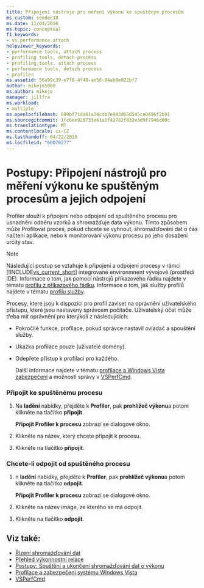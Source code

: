 ```yaml
---
title: Připojení nástroje pro měření výkonu ke spuštěným procesům
ms.custom: seodec18
ms.date: 11/04/2016
ms.topic: conceptual
f1_keywords:
- vs.performance.attach
helpviewer_keywords:
- performance tools, attach process
- profiling tools, detach process
- profiling tools, attach process
- performance tools, detach process
- profiler
ms.assetid: 56a99c39-e7f6-4f48-ae56-04ab8e022bf7
author: mikejo5000
ms.author: mikejo
manager: jillfra
ms.workload:
- multiple
ms.openlocfilehash: 699bf71da01a34cdb7e943d65d545ce0496f2b91
ms.sourcegitcommit: 1fc6ee928733e61a1f42782f832ead9f7946d00c
ms.translationtype: MT
ms.contentlocale: cs-CZ
ms.lasthandoff: 04/22/2019
ms.locfileid: "60078277"
---
```

# <a name="how-to-attach-and-detach-performance-tools-to-running-processes"></a>Postupy: Připojení nástrojů pro měření výkonu ke spuštěným procesům a jejich odpojení
Profiler slouží k připojení nebo odpojení od spuštěného procesu pro usnadnění odběru vzorků a shromažďuje data výkonu. Tímto způsobem může Profilovat proces, pokud chcete se vyhnout, shromažďování dat o čas načtení aplikace, nebo k monitorování výkonu procesu po jeho dosažení určitý stav.

> [!NOTE]
>  Následující postup se vztahuje k připojení a odpojení procesy v rámci [!INCLUDE[vs_current_short](../code-quality/includes/vs_current_short_md.md)] integrované environmnent vývojové (prostředí IDE). Informace o tom, jak pomocí nástrojů příkazového řádku najdete v tématu [profilu z příkazového řádku](../profiling/using-the-profiling-tools-from-the-command-line.md). Informace o tom, jak služby profilů najdete v tématu [profilu služby](../profiling/command-line-profiling-of-services.md).

 Procesy, které jsou k dispozici pro profil záviset na oprávnění uživatelského přístupu, které jsou nastaveny správcem počítače. Uživatelský účet může třeba mít oprávnění pro kterýkoli z následujících:

- Pokročilé funkce, profilace, pokud správce nastavil ovladač a spouštění služby.

- Ukázka profilace pouze (uživatelé domény).

- Odepřete přístup k profilaci pro každého.

  Další informace najdete v tématu [profilace a Windows Vista zabezpečení](../profiling/profiling-and-windows-vista-security.md) a možností správy v [VSPerfCmd](../profiling/vsperfcmd.md).

### <a name="to-attach-to-a-running-process"></a>Připojit ke spuštěnému procesu

1. Na **ladění** nabídky, přejděte k **Profiler**, pak **prohlížeč výkonu**a potom klikněte na tlačítko **připojit**.

     **Připojit Profiler k procesu** zobrazí se dialogové okno.

2. Klikněte na název, který chcete připojit k procesu.

3. Klikněte na tlačítko **připojit**.

### <a name="to-detach-from-a-running-process"></a>Chcete-li odpojit od spuštěného procesu

1. n **ladění** nabídky, přejděte k **Profiler**, pak **prohlížeč výkonu**a potom klikněte na tlačítko **odpojit**.

     **Připojit Profiler k procesu** zobrazí se dialogové okno.

2. Klikněte na název image, ze kterého se má odpojit.

3. Klikněte na tlačítko **odpojit**.

## <a name="see-also"></a>Viz také:
- [Řízení shromažďování dat](../profiling/controlling-data-collection.md)
- [Přehled výkonnostní relace](../profiling/performance-session-overview.md)
- [Postupy: Spuštění a ukončení shromažďování dat o výkonu](../profiling/how-to-start-and-end-performance-data-collection.md)
- [Profilace a zabezpečení systému Windows Vista](../profiling/profiling-and-windows-vista-security.md)
- [VSPerfCmd](../profiling/vsperfcmd.md)